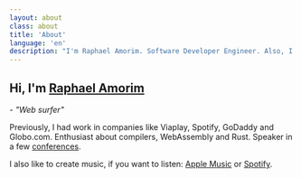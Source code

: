 ```yaml
---
layout: about
class: about
title: 'About'
language: 'en'
description: "I'm Raphael Amorim. Software Developer Engineer. Also, I love Japanese culture (親日), 70s/80s songs and a lot of 8bit art."
---
```


## Hi, I'm [Raphael Amorim](https://twitter.com/raphamorims)

<i>- "Web surfer"</i>

Previously, I had work in companies like Viaplay, Spotify, GoDaddy and Globo.com. Enthusiast about compilers, WebAssembly and Rust. Speaker in a few [conferences](/talks).

I also like to create music, if you want to listen: [Apple Music](https://music.apple.com/se/artist/raphael-amorim/1547161397?l=en) or [Spotify](https://open.spotify.com/artist/6Ij2Lu765q7pjWuXHOUF0s).

